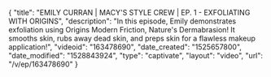{
    "title": "EMILY CURRAN | MACY'S STYLE CREW | EP. 1 - EXFOLIATING WITH ORIGINS",
    "description": "In this episode, Emily demonstrates exfoliation using Origins Modern Friction, Nature's Dermabrasion! It smooths skin, rubs away dead skin, and preps skin for a flawless makeup application!",
    "videoid": "163478690",
    "date_created": "1525657800",
    "date_modified": "1528843924",
    "type": "captivate",
    "layout": "video",
    "url": "\/v\/ep\/163478690"
}
